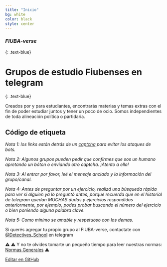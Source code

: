 ```yaml
---
title: "Inicio"
bg: white
color: black
style: center
---
```


### *FIUBA-verse*
{: .text-blue}

<span class="fa-stack subtlecircle" style="font-size:100px; background:rgba(169,223,247,0.1)">
  <i class="fa fa-circle fa-stack-2x text-white"></i>
  <i class="fab fa-telegram fa-stack-1x text-blue"></i>
</span>

# Grupos de estudio Fiubenses en telegram
{: .text-blue}


Creados por y para estudiantes, encontrarás materias y temas extras con el fin de poder estudiar juntos y tener un poco de ocio. Somos independientes de toda alineación política o partidaria.

## Código de etiqueta

*Nota 1: los links están detrás de un [captcha](https://www.protectyourlinks.com/) para evitar los ataques de bots.*

*Nota 2: Algunos grupos pueden pedir que confirmes que sos un humano apretando un bóton o enviando otro captcha. ¡Atento a ello!*

*Nota 3: Al entrar por favor, leé el mensaje anclado y la información del grupo/canal.*

*Nota 4: Antes de preguntar por un ejercicio, realizá una búsqueda rápida para ver si alguien ya lo preguntó antes, porque recuerda que en el historial de telegram quedan MUCHAS dudas y ejercicios respondidos anteriormente, por ejemplo, podes probar buscando el número del ejercicio o bien poniendo alguna palabra clave.*

*Nota 5: Como mínimo se amable y respetuoso con los demas.*



Si querés agregar tu propio grupo al FIUBA-verse, contactate con [@Detectives_School](https://t.me/Detectives_School) en telegram

⚠️ ⚠️ Y no te olvides tomarte un pequeño tiempo para leer nuestras normas: [Normas Generales](https://telegra.ph/Normas-Generales-03-27) ⚠️

<span class="editongithub">
	<a href="{{site.github.repository_url}}/blob/master/{{page.path}}">
		<i class="fas fa-pen"></i> Editar en GitHub
	</a>
</span>
